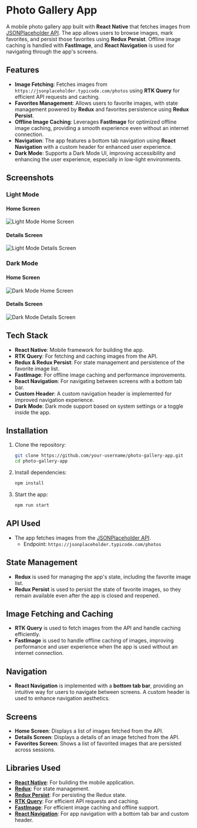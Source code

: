 # Photo Gallery App

A mobile photo gallery app built with **React Native** that fetches images from [JSONPlaceholder API](https://jsonplaceholder.typicode.com/photos). The app allows users to browse images, mark favorites, and persist those favorites using **Redux Persist**. Offline image caching is handled with **FastImage**, and **React Navigation** is used for navigating through the app's screens.

## Features

- **Image Fetching**: Fetches images from `https://jsonplaceholder.typicode.com/photos` using **RTK Query** for efficient API requests and caching.
- **Favorites Management**: Allows users to favorite images, with state management powered by **Redux** and favorites persistence using **Redux Persist**.
- **Offline Image Caching**: Leverages **FastImage** for optimized offline image caching, providing a smooth experience even without an internet connection.
- **Navigation**: The app features a bottom tab navigation using **React Navigation** with a custom header for enhanced user experience.
- **Dark Mode**: Supports a Dark Mode UI, improving accessibility and enhancing the user experience, especially in low-light environments.

## Screenshots

### Light Mode

#### Home Screen
![Light Mode Home Screen](https://docs.google.com/uc?id=1NOzQurOozl1NAf06a6YtJpJ8K6CnJZIC)

#### Details Screen
![Light Mode Details Screen](https://docs.google.com/uc?id=17-emwspKGsQkezKlBSWrJPW-zFBzsjzu)

### Dark Mode

#### Home Screen
![Dark Mode Home Screen](https://docs.google.com/uc?id=1kRPoIXSlzXvbkeMTuWn-3THSdZGqDT4_)

#### Details Screen
![Dark Mode Details Screen](https://docs.google.com/uc?id=1wzBR2cPyc_HgnJfN9tYmClhY4A4FNrjv)



## Tech Stack

- **React Native**: Mobile framework for building the app.
- **RTK Query**: For fetching and caching images from the API.
- **Redux & Redux Persist**: For state management and persistence of the favorite image list.
- **FastImage**: For offline image caching and performance improvements.
- **React Navigation**: For navigating between screens with a bottom tab bar.
- **Custom Header**: A custom navigation header is implemented for improved navigation experience.
- **Dark Mode**: Dark mode support based on system settings or a toggle inside the app.

## Installation

1. Clone the repository:
   ```bash
   git clone https://github.com/your-username/photo-gallery-app.git
   cd photo-gallery-app
   ```

2. Install dependencies:
   ```bash
   npm install
   ```

3. Start the app:
   ```bash
   npm run start
   ```

## API Used

- The app fetches images from the [JSONPlaceholder API](https://jsonplaceholder.typicode.com/photos).
  - Endpoint: `https://jsonplaceholder.typicode.com/photos`

## State Management

- **Redux** is used for managing the app's state, including the favorite image list.
- **Redux Persist** is used to persist the state of favorite images, so they remain available even after the app is closed and reopened.

## Image Fetching and Caching

- **RTK Query** is used to fetch images from the API and handle caching efficiently.
- **FastImage** is used to handle offline caching of images, improving performance and user experience when the app is used without an internet connection.

## Navigation

- **React Navigation** is implemented with a **bottom tab bar**, providing an intuitive way for users to navigate between screens. A custom header is used to enhance navigation aesthetics.

## Screens

- **Home Screen**: Displays a list of images fetched from the API.
- **Details Screen**: Displays a details of an image fetched from the API.
- **Favorites Screen**: Shows a list of favorited images that are persisted across sessions.

 
## Libraries Used

- **[React Native](https://reactnative.dev/)**: For building the mobile application.
- **[Redux](https://redux.js.org/)**: For state management.
- **[Redux Persist](https://github.com/rt2zz/redux-persist)**: For persisting the Redux state.
- **[RTK Query](https://redux-toolkit.js.org/rtk-query/overview)**: For efficient API requests and caching.
- **[FastImage](https://github.com/DylanVann/react-native-fast-image)**: For efficient image caching and offline support.
- **[React Navigation](https://reactnavigation.org/)**: For app navigation with a bottom tab bar and custom header.


